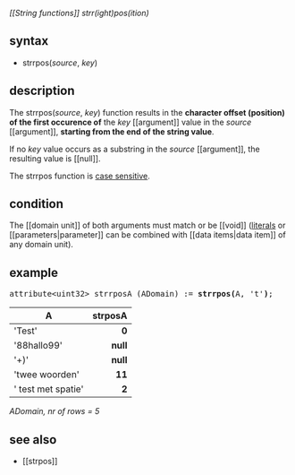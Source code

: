 *[[String functions]] strr(ight)pos(ition)*

## syntax

- strrpos(*source*, *key*)

## description

The strrpos(*source*, *key*) function results in the **character offset (position) of the first occurence of** the *key* [[argument]] value in the *source* [[argument]], **starting from the end of the string value**.

If no *key* value occurs as a substring in the *source* [[argument]], the resulting value is [[null]].

The strrpos function is [case sensitive](https://en.wikipedia.org/wiki/Case_sensitivity).

## condition

The [[domain unit]] of both arguments must match or be [[void]] ([literals](https://en.wikipedia.org/wiki/Literal_(computer_programming)) or [[parameters|parameter]] can be combined with [[data items|data item]] of any domain unit).

## example

<pre>
attribute&lt;uint32&gt; strrposA (ADomain) := <B>strrpos(</B>A, 't'<B>)</B>;
</pre>

| A                  | **strposA** |
|--------------------|------------:|
| 'Test'             | **0**       |
| '88hallo99'        | **null**    |
| '+)'               | **null**    |
| 'twee woorden'     | **11**      |
| ' test met spatie' | **2**       |

*ADomain, nr of rows = 5*

## see also
- [[strpos]]